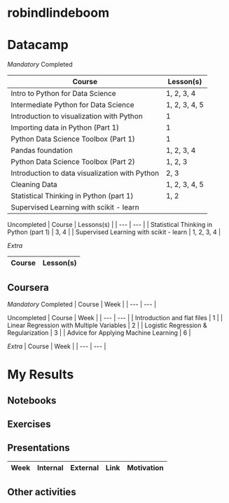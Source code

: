 # robindlindeboom

# **Datacamp**

*Mandatory* 
Completed

| Course | Lesson(s) |
| --- | --- |
| Intro to Python for Data Science | 1, 2, 3, 4 |
| Intermediate Python for Data Science | 1, 2, 3, 4, 5 |
| Introduction to visualization with Python | 1 |
| Importing data in Python (Part 1) | 1 |
| Python Data Science Toolbox (Part 1) | 1 |
| Pandas foundation | 1, 2, 3, 4 |
| Python Data Science Toolbox (Part 2) | 1, 2, 3 |
| Introduction to data visualization with Python | 2, 3 |
| Cleaning Data | 1, 2, 3, 4, 5 |
| Statistical Thinking in Python (part 1) | 1, 2 |
| Supervised Learning with scikit - learn | 

Uncompleted
| Course | Lessons(s) |
| --- | --- |
| Statistical Thinking in Python (part 1) | 3, 4 |
| Supervised Learning with scikit - learn | 1, 2, 3, 4 |

*Extra* 

| Course | Lesson(s) |
| --- | --- |

## **Coursera**

*Mandatory*
Completed
| Course | Week |
| --- | --- |

Uncompleted
| Course | Week |
| --- | --- |
| Introduction and flat files | 1 |
| Linear Regression with Multiple Variables | 2 |
| Logistic Regression & Regularization | 3 |
| Advice for Applying Machine Learning | 6 |

*Extra*
| Course | Week |
| --- | --- |

# My Results


## Notebooks

## Exercises

## Presentations

| Week | Internal | External | Link | Motivation |
| --- | --- | --- | --- | --- | 

## Other activities
